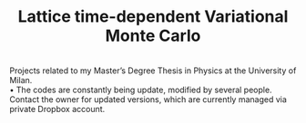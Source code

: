 # <center> Lattice time-dependent Variational Monte Carlo </center>
<br> 
Projects related to my Master’s Degree Thesis in Physics at the University of Milan.
<br>
• The codes are constantly being update, modified by several people. Contact the owner for updated versions, which are currently managed via private Dropbox account.
